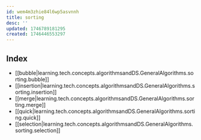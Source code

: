 ```yaml
---
id: wem4m3zhie84l6wp5asvnnh
title: sorting
desc: ''
updated: 1746789181295
created: 1746446553297
---
```



## Index
- [[bubble|learning.tech.concepts.algorithmsandDS.GeneralAlgorithms.sorting.bubble]]
- [[insertion|learning.tech.concepts.algorithmsandDS.GeneralAlgorithms.sorting.insertion]]
- [[merge|learning.tech.concepts.algorithmsandDS.GeneralAlgorithms.sorting.merge]]
- [[quick|learning.tech.concepts.algorithmsandDS.GeneralAlgorithms.sorting.quick]]
- [[selection|learning.tech.concepts.algorithmsandDS.GeneralAlgorithms.sorting.selection]]